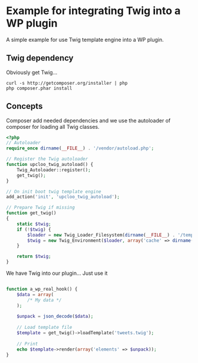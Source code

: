 # Example for integrating Twig into a WP plugin

A simple example for use Twig template engine into a WP plugin.

## Twig dependency

Obviously get Twig...

```
curl -s http://getcomposer.org/installer | php
php composer.phar install
```

## Concepts

Composer add needed dependencies and we use the autoloader of composer
for loading all Twig classes.

```php
<?php
// Autoloader
require_once dirname(__FILE__) . '/vendor/autoload.php';

// Register the Twig autoloader
function upcloo_twig_autoload() {
    Twig_Autoloader::register();
    get_twig();
}

// On init boot twig template engine
add_action('init', 'upcloo_twig_autoload');

// Prepare Twig if missing
function get_twig()
{
    static $twig;
    if (!$twig) {
        $loader = new Twig_Loader_Filesystem(dirname(__FILE__) . '/templates');
        $twig = new Twig_Environment($loader, array('cache' => dirname(__FILE__) . '/cache'));
    }

    return $twig;
}
```

We have Twig into our plugin... Just use it

```php

function a_wp_real_hook() {
    $data = array( 
        /* My data */ 
    );
    
    $unpack = json_decode($data);
    
    // Load template file
    $template = get_twig()->loadTemplate('tweets.twig');
    
    // Print 
    echo $template->render(array('elements' => $unpack));
}
```

